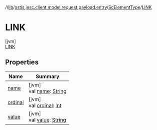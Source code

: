 //[lib](../../../../index.md)/[ostis.jesc.client.model.request.payload.entry](../../index.md)/[ScElementType](../index.md)/[LINK](index.md)

# LINK

[jvm]\
[LINK](index.md)

## Properties

| Name | Summary |
|---|---|
| [name](../../../ostis.jesc.memory.element.node/-sc-node-type/-v-a-r_-m-a-t-e-r-i-a-l/index.md#-372974862%2FProperties%2F1299105613) | [jvm]<br>val [name](../../../ostis.jesc.memory.element.node/-sc-node-type/-v-a-r_-m-a-t-e-r-i-a-l/index.md#-372974862%2FProperties%2F1299105613): [String](https://kotlinlang.org/api/latest/jvm/stdlib/kotlin/-string/index.html) |
| [ordinal](../../../ostis.jesc.memory.element.node/-sc-node-type/-v-a-r_-m-a-t-e-r-i-a-l/index.md#-739389684%2FProperties%2F1299105613) | [jvm]<br>val [ordinal](../../../ostis.jesc.memory.element.node/-sc-node-type/-v-a-r_-m-a-t-e-r-i-a-l/index.md#-739389684%2FProperties%2F1299105613): [Int](https://kotlinlang.org/api/latest/jvm/stdlib/kotlin/-int/index.html) |
| [value](../value.md) | [jvm]<br>val [value](../value.md): [String](https://kotlinlang.org/api/latest/jvm/stdlib/kotlin/-string/index.html) |
